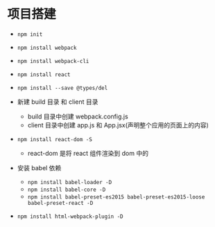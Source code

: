 # 项目搭建

* `npm init`

* `npm install webpack`

* `npm install webpack-cli`

* `npm install react`

* `npm install --save @types/del`

* 新建 build 目录 和 client 目录
  * build 目录中创建 webpack.config.js
  * client 目录中创建 app.js 和 App.jsx(声明整个应用的页面上的内容)

* `npm install react-dom -S`
   * react-dom 是将 react 组件渲染到 dom 中的
  
* 安装 babel 依赖
  * `npm install babel-loader -D` 
  * `npm install babel-core -D`
  * `npm install babel-preset-es2015 babel-preset-es2015-loose babel-preset-react -D`
  
* `npm install html-webpack-plugin -D`
